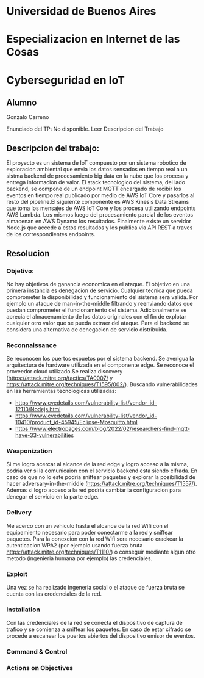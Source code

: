 # Universidad de Buenos Aires
# Especializacion en Internet de las Cosas
# Cyberseguridad en IoT

## Alumno 
Gonzalo Carreno

Enunciado del TP: No disponible. Leer Descripcion del Trabajo

## Descripcion del trabajo:
El proyecto es un sistema de IoT compuesto por un sistema robotico de exploracion ambiental que envia los datos sensados en tiempo real a un sistma backend de procesamiento big data en la nube que los procesa y entrega informacion de valor.
El stack tecnologico del sistema, del lado backend, se compone de un endpoint MQTT encargado de recibir los eventos en tiempo real publicado por medio de AWS IoT Core y pasarlos al resto del pipeline.El siguiente componente es AWS Kinesis Data Streams que toma los mensajes de AWS IoT Core y los procesa utilizando endpoints AWS Lambda. Los mismos luego del procesamiento parcial de los eventos almacenan en AWS Dynamo los resultados. Finalmente existe un servidor Node.js que accede a estos resultados y los publica via API REST a traves de los correspondientes endpoints.

## Resolucion

### Objetivo:
No hay objetivos de ganancia economica en el ataque. El objetivo en una primera instancia es denegacion de servicio. Cualquier tecnica que pueda comprometer la disponibilidad y funcionamiento del sistema sera valida. Por ejemplo un ataque de man-in-the-middle filtrando y reenviando datos que puedan comprometer el funcionamiento del sistema. Adicionalmente se aprecia el almacenamiento de los datos originales con el fin de explotar cualquier otro valor que se pueda extraer del ataque.
Para el backend se considera una alternativa de denegacion de servicio distribuida.

### Reconnaissance
Se reconocen los puertos expuetos por el sistema backend. Se averigua la arquitectura de hardware utilizada en el componente edge. Se reconoce el proveedor cloud utilizado.Se realiza discovery (https://attack.mitre.org/tactics/TA0007/ y https://attack.mitre.org/techniques/T1595/002/).
Buscando vulnerabilidades en las herramientas tecnologicas utilizadas:
- https://www.cvedetails.com/vulnerability-list/vendor_id-12113/Nodejs.html
- https://www.cvedetails.com/vulnerability-list/vendor_id-10410/product_id-45945/Eclipse-Mosquitto.html
- https://www.electropages.com/blog/2022/02/researchers-find-mqtt-have-33-vulnerabilities

### Weaponization
Si me logro acercar al alcance de la red edge y logro acceso a la misma, podria ver si la comunicaion con el servicio backend esta siendo cifrada. En caso de que no lo este podria sniffear paquetes y explorar la posibilidad de hacer adversary-in-the-middle (https://attack.mitre.org/techniques/T1557/). Ademas si logro acceso a la red podria cambiar la configuracion para denegar el servicio en la parte edge.

### Delivery
Me acerco con un vehiculo hasta el alcance de la red Wifi con el equipamiento necesario para poder conectarme a la red y sniffear paquetes.
Para la conexcion con la red Wifi sera necesario crackear la autenticacion WPA2 (por ejemplo usando fuerza bruta https://attack.mitre.org/techniques/T1110/) o conseguir mediante algun otro metodo (ingenieria humana por ejemplo) las credenciales.

### Exploit
Una vez se ha realizado ingeneria social o el ataque de fuerza bruta se cuenta con las credenciales de la red.

### Installation
Con las credenciales de la red se conecta el dispositivo de captura de trafico y se comienza a sniffear los paquetes. En caso de estar cifrado se procede a escanear los puertos abiertos del dispositivo emisor de eventos.

### Command & Control

### Actions on Objectives



